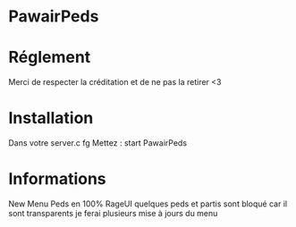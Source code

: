 # PawairPeds

#  Réglement
Merci de respecter la créditation et de ne pas la retirer <3

# Installation 
Dans votre server.c fg  Mettez :
start PawairPeds


#  Informations
New Menu Peds en 100% RageUI quelques peds et partis sont bloqué car il sont transparents je ferai plusieurs mise à jours du menu 
